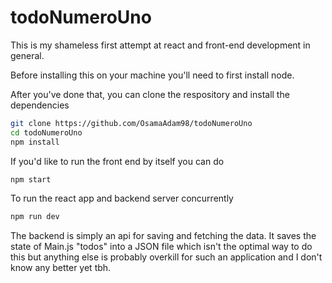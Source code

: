 # todoNumeroUno

This is my shameless first attempt at react and front-end development in general.

Before installing this on your machine you'll need to first install node.

After you've done that, you can clone the respository and install the dependencies

```sh
git clone https://github.com/OsamaAdam98/todoNumeroUno
cd todoNumeroUno
npm install
```

If you'd like to run the front end by itself you can do

```sh
npm start
```

To run the react app and backend server concurrently

```sh
npm run dev
```

The backend is simply an api for saving and fetching the data.
It saves the state of Main.js "todos" into a JSON file which isn't the optimal way to do this but anything else is probably overkill for such an application and I don't know any better yet tbh.
